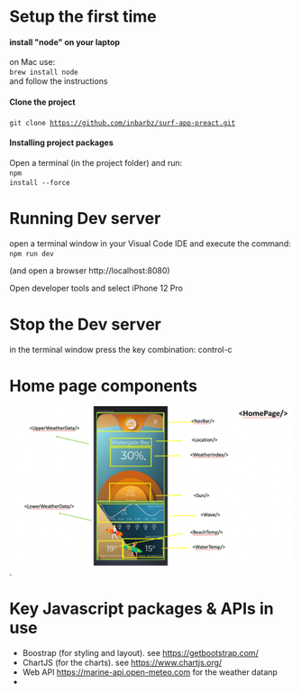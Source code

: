 
# Setup the first time

#### install "node" on your laptop
on Mac use:
<br/>
<code>brew install node</code>
<br/>
and follow the instructions

#### Clone the project
<code>git clone https://github.com/inbarbz/surf-app-preact.git</code>

#### Installing project packages
Open a terminal (in the project folder) and run:
<br/>
<code>npm install --force</code>

# Running Dev server
open a terminal window in your Visual Code IDE and execute the command:
<br/>
<code>npm run dev</code>

(and open a browser http://localhost:8080)

Open developer tools and select iPhone 12 Pro

# Stop the Dev server
in the terminal window press the key combination:
control-c


# Home page components

![Home page Components](homePageComponents.png "React Components").

# Key Javascript packages & APIs in use
- Boostrap (for styling and layout). see https://getbootstrap.com/
- ChartJS (for the charts). see https://www.chartjs.org/
- Web API https://marine-api.open-meteo.com for the weather datanp
- 
